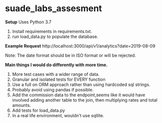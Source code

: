 # suade_labs_assesment

**Setup**
Uses Python 3.7

1. Install requirements in requirements.txt.
2. run load_data.py to populate the database.

**Example Request**
http://localhost:3000/api/v1/analytics?date=2019-08-09

Note: The date format should be in ISO format or will be rejected.

**Main things I would do differently with more time.**

1. More test cases with a wider range of data.
2. Granular and isolated tests for EVERY function
3. Use a full on ORM approach rather than using hardcoded sql strings.
4. Probably avoid using pandas  if possible.
5. Add the commission data to the endpoint,seems like it would have involved adding another table to the join, then multiplying rates and total amounts.
6. Add tests for load_data.py
7. In a real life environment, wouldn't use sqllite.